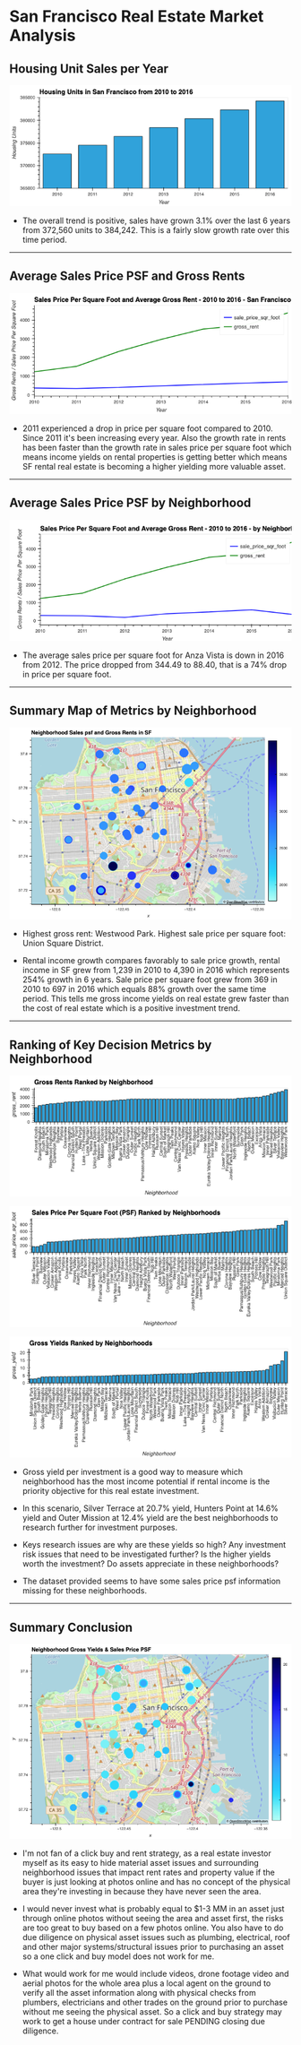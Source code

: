 
# San Francisco Real Estate Market Analysis

## Housing Unit Sales per Year

![hus](./Resources/housing_unit_sales.png)

* The overall trend is positive, sales have grown 3.1% over the last 6 years from 372,560 units to 384,242. This is a fairly slow growth rate over this time period.

---
## Average Sales Price PSF and Gross Rents

![spsfgr](./Resources/sales_psf_gr.png)

* 2011 experienced a drop in price per square foot compared to 2010. Since 2011 it's been increasing every year.  Also the growth rate in rents has been faster than the growth rate in sales price per square foot which means income yields on rental properties is getting better which means SF rental real estate is becoming a higher yielding more valuable asset.

---
## Average Sales Price PSF by Neighborhood

![spsfgrbn](./Resources/sales_psf_gr_bn.png)

* The average sales price per square foot for Anza Vista is down in 2016 from 2012. The price dropped from 344.49 to 88.40, that is a 74% drop in price per square foot.

---
## Summary Map of Metrics by Neighborhood

![spsfmap](./Resources/sf_gross_rents_spsf_map.png)

* Highest gross rent: Westwood Park. Highest sale price per square foot: Union Square District.

* Rental income growth compares favorably to sale price growth, rental income in SF grew from 1,239 in 2010 to 4,390 in 2016 which represents 254% growth in 6 years. Sale price per square foot grew from 369 in 2010 to 697 in 2016 which equals 88% growth over the same time period. This tells me gross income yields on real estate grew faster than the cost of real estate which is a positive investment trend.

---
## Ranking of Key Decision Metrics by Neighborhood

![allngr](./Resources/all_neighborhoods_gr_bar.png)

![allnspsf](./Resources/all_neighborhoods_spsf_bar.png)

![allngy](./Resources/all_neighborhoods_gy_bar.png)

* Gross yield per investment is a good way to measure which neighborhood has the most income potential if rental income is the priority objective for this real estate investment.  

* In this scenario, Silver Terrace at 20.7% yield, Hunters Point at 14.6% yield and Outer Mission at 12.4% yield are the best neighborhoods to research further for investment purposes.

* Keys research issues are why are these yields so high?  Any investment risk issues that need to be investigated further?  Is the higher yields worth the investment?  Do assets appreciate in these neighborhoods?

* The dataset provided seems to have some sales price psf information missing for these neighborhoods.

---
## Summary Conclusion

![allngym](./Resources/sf_gross_yields_map.png)

* I'm not fan of a click buy and rent strategy, as a real estate investor myself as its easy to hide material asset issues and surrounding neighborhood issues that impact rent rates and property value if the buyer is just looking at photos online and has no concept of the physical area they're investing in because they have never seen the area.

* I would never invest what is probably equal to $1-3 MM in an asset just through online photos without seeing the area and asset first, the risks are too great to buy based on a few photos online. You also have to do due diligence on physical asset issues such as plumbing, electrical, roof and other major systems/structural issues prior to purchasing an asset so a one click and buy model does not work for me.

* What would work for me would include videos, drone footage video and aerial photos for the whole area plus a local agent on the ground to verify all the asset information along with physical checks from plumbers, electricians and other trades on the ground prior to purchase without me seeing the physical asset. So a click and buy strategy may work to get a house under contract for sale PENDING closing due diligence.
